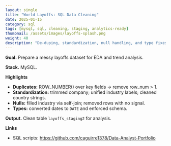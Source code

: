 ```yaml
---
layout: single
title: "World Layoffs: SQL Data Cleaning"
date: 2025-01-15
category: sql
tags: [mysql, sql, cleaning, staging, analytics-ready]
thumbnail: /assets/images/layoffs-splash.png
weight: 40
description: "De-duping, standardization, null handling, and type fixes for global layoffs data."
---
```


**Goal.** Prepare a messy layoffs dataset for EDA and trend analysis.

**Stack.** MySQL.

**Highlights**
- **Duplicates:** ROW_NUMBER() over key fields → remove row_num > 1.
- **Standardization:** trimmed company; unified industry labels; cleaned country strings.
- **Nulls:** filled industry via self-join; removed rows with no signal.
- **Types:** converted dates to `DATE` and enforced schema.

**Output.** Clean table `layoffs_staging2` for analysis.

**Links**
- SQL scripts: <https://github.com/caguirre1378/Data-Analyst-Portfolio>
